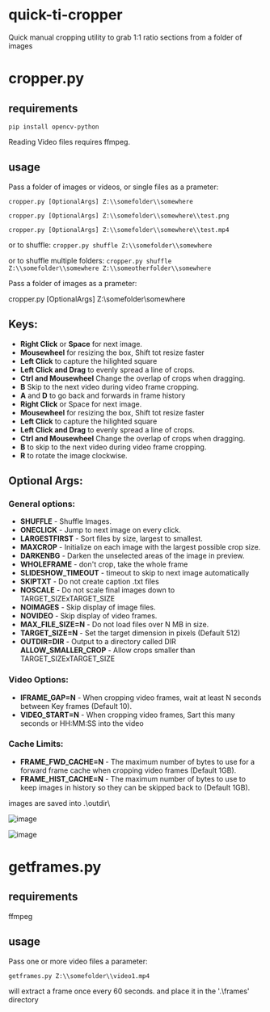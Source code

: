 # quick-ti-cropper
Quick manual cropping utility to grab 1:1 ratio sections from a folder of images

# cropper.py

## requirements

`pip install opencv-python`

Reading Video files requires ffmpeg.

## usage

Pass a folder of images or videos, or single files  as a prameter:

`cropper.py [OptionalArgs] Z:\\somefolder\\somewhere`

`cropper.py [OptionalArgs] Z:\\somefolder\\somewhere\\test.png`

`cropper.py [OptionalArgs] Z:\\somefolder\\somewhere\\test.mp4`

or to shuffle:
`cropper.py shuffle Z:\\somefolder\\somewhere`

or to shuffle multiple folders:
`cropper.py shuffle Z:\\somefolder\\somewhere Z:\\someotherfolder\\somewhere`

Pass a folder of images as a prameter:

cropper.py [OptionalArgs] Z:\\somefolder\\somewhere


## Keys:

- **Right Click** or **Space** for next image.
- **Mousewheel** for resizing the box, Shift tot resize faster
- **Left Click** to capture the hilighted square
- **Left Click and Drag** to evenly spread a line of crops.
- **Ctrl and Mousewheel** Change the overlap of crops when dragging.
- **B** Skip to the next video during video frame cropping.
- **A** and **D** to go back and forwards in frame history
- **Right Click** or Space for next image.
- **Mousewheel** for resizing the box, Shift tot resize faster
- **Left Click** to capture the hilighted square
- **Left Click and Drag** to evenly spread a line of crops.
- **Ctrl and Mousewheel** Change the overlap of crops when dragging.
- **B** to skip to the next video during video frame cropping.
- **R** to rotate the image clockwise.

## Optional Args:

### General options:
- **SHUFFLE** - Shuffle Images.
- **ONECLICK** - Jump to next image on every click.
- **LARGESTFIRST** - Sort files by size, largest to smallest.
- **MAXCROP** - Initialize on each image with the largest possible crop size.
- **DARKENBG** - Darken the unselected areas of the image in preview.
- **WHOLEFRAME** - don't crop, take the whole frame
- **SLIDESHOW_TIMEOUT** - timeout to skip to next image automatically
- **SKIPTXT** - Do not create caption .txt files
- **NOSCALE** - Do not scale final images down to TARGET_SIZExTARGET_SIZE
- **NOIMAGES** - Skip display of image files.
- **NOVIDEO** - Skip display of video frames.
- **MAX_FILE_SIZE=N** - Do not load files over N MB in size.
- **TARGET_SIZE=N** - Set the target dimension in pixels (Default 512)
- **OUTDIR=DIR** - Output to a directory called DIR
    **ALLOW_SMALLER_CROP** - Allow crops smaller than TARGET_SIZExTARGET_SIZE

### Video Options:
- **IFRAME_GAP=N** - When cropping video frames, wait at least N seconds between Key frames (Default 10).
- **VIDEO_START=N** - When cropping video frames, Sart this many seconds or HH:MM:SS into the video

### Cache Limits:
- **FRAME_FWD_CACHE=N** - The maximum number of bytes to use for a forward frame cache when cropping video frames (Default 1GB).
- **FRAME_HIST_CACHE=N** - The maximum number of bytes to use to keep images in history so they can be skipped back to (Default 1GB).

 
images are saved into .\\outdir\\

![image](https://user-images.githubusercontent.com/35278260/196969198-acc055e0-a77d-4db4-9e97-f1e836bd2f90.png)

![image](https://user-images.githubusercontent.com/35278260/197090519-5381d622-47b8-45ac-bdc6-be30f6f7f18a.png)


# getframes.py

## requirements

ffmpeg

## usage

Pass one or more video files a parameter:

`getframes.py Z:\\somefolder\\video1.mp4`

will extract a frame once every 60 seconds. and place it in the '.\frames\' directory
